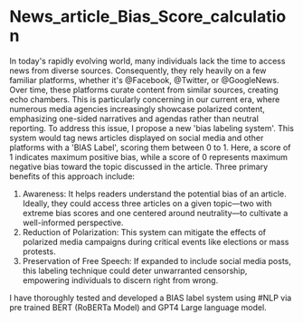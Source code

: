 # News_article_Bias_Score_calculation

In today's rapidly evolving world, many individuals lack the time to access news from diverse sources. Consequently, they rely heavily on a few familiar platforms, whether it's @Facebook, @Twitter, or @GoogleNews. Over time, these platforms curate content from similar sources, creating echo chambers. This is particularly concerning in our current era, where numerous media agencies increasingly showcase polarized content, emphasizing one-sided narratives and agendas rather than neutral reporting.
To address this issue, I propose a new 'bias labeling system'. This system would tag news articles displayed on social media and other platforms with a 'BIAS Label', scoring them between 0 to 1. Here, a score of 1 indicates maximum positive bias, while a score of 0 represents maximum negative bias toward the topic discussed in the article.
Three primary benefits of this approach include:
1. Awareness: It helps readers understand the potential bias of an article. Ideally, they could access three articles on a given topic—two with extreme bias scores and one centered around neutrality—to cultivate a well-informed perspective.
2. Reduction of Polarization: This system can mitigate the effects of polarized media campaigns during critical events like elections or mass protests.
3. Preservation of Free Speech: If expanded to include social media posts, this labeling technique could deter unwarranted censorship, empowering individuals to discern right from wrong.

I have thoroughly tested and developed a BIAS label system using #NLP via pre trained BERT (RoBERTa Model) and GPT4 Large language model.
